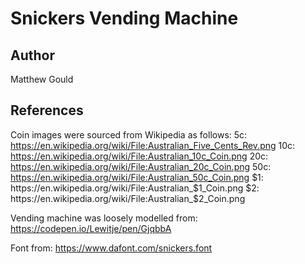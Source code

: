# Snickers Vending Machine

## Author
Matthew Gould

## References
Coin images were sourced from Wikipedia as follows:
5c: https://en.wikipedia.org/wiki/File:Australian_Five_Cents_Rev.png
10c: https://en.wikipedia.org/wiki/File:Australian_10c_Coin.png
20c: https://en.wikipedia.org/wiki/File:Australian_20c_Coin.png
50c: https://en.wikipedia.org/wiki/File:Australian_50c_Coin.png
$1: https://en.wikipedia.org/wiki/File:Australian_$1_Coin.png
$2: https://en.wikipedia.org/wiki/File:Australian_$2_Coin.png

Vending machine was loosely modelled from:
https://codepen.io/Lewitje/pen/GjqbbA

Font from:
https://www.dafont.com/snickers.font
